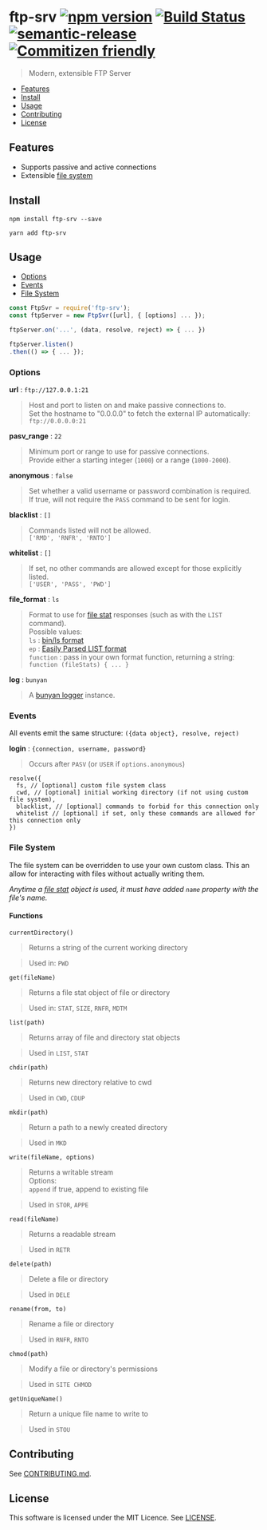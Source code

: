 # ftp-srv [![npm version](https://badge.fury.io/js/ftp-srv.svg)](https://badge.fury.io/js/ftp-srv) [![Build Status](https://travis-ci.org/stewarttylerr/ftp-srv.svg?branch=master)](https://travis-ci.org/stewarttylerr/ftp-srv)  [![semantic-release](https://img.shields.io/badge/%20%20%F0%9F%93%A6%F0%9F%9A%80-semantic--release-e10079.svg)](https://github.com/semantic-release/semantic-release) [![Commitizen friendly](https://img.shields.io/badge/commitizen-friendly-brightgreen.svg)](http://commitizen.github.io/cz-cli/)


<!--[RM_DESCRIPTION]-->
> Modern, extensible FTP Server

<!--[]-->

- [Features](#features)
- [Install](#install)
- [Usage](#usage)
- [Contributing](#contributing)
- [License](#license)

## Features
- Supports passive and active connections
- Extensible [file system](#file-system)

## Install

`npm install ftp-srv --save`

`yarn add ftp-srv`

## Usage
- [Options](#options)
- [Events](#events)
- [File System](#file-system)

```js
const FtpSvr = require('ftp-srv');
const ftpServer = new FtpSvr([url], { [options] ... });

ftpServer.on('...', (data, resolve, reject) => { ... })

ftpServer.listen()
.then(() => { ... });
```

### Options
__url__ : `ftp://127.0.0.1:21`
> Host and port to listen on and make passive connections to.  
Set the hostname to "0.0.0.0" to fetch the external IP automatically: `ftp://0.0.0.0:21`

__pasv_range__ : `22`
> Minimum port or range to use for passive connections.  
Provide either a starting integer (`1000`) or a range (`1000-2000`).

__anonymous__ : `false`
> Set whether a valid username or password combination is required.  
If true, will not require the `PASS` command to be sent for login.

__blacklist__ : `[]`
> Commands listed will not be allowed.  
`['RMD', 'RNFR', 'RNTO']`

__whitelist__ : `[]`
> If set, no other commands are allowed except for those explicitly listed.  
`['USER', 'PASS', 'PWD']`

__file_format__ : `ls`
> Format to use for [file stat](https://nodejs.org/api/fs.html#fs_class_fs_stats) responses (such as with the `LIST` command).  
Possible values:  
 `ls` : [bin/ls format](https://cr.yp.to/ftp/list/binls.html)  
 `ep` : [Easily Parsed LIST format](https://cr.yp.to/ftp/list/eplf.html)  
 `function` : pass in your own format function, returning a string:  
`function (fileStats) { ... }`

__log__ : `bunyan`
> A [bunyan logger](https://github.com/trentm/node-bunyan) instance.

### Events
All events emit the same structure: `({data object}, resolve, reject)`

__login__ : `{connection, username, password}`
> Occurs after `PASV` (or `USER` if `options.anonymous`)  
```
resolve({
  fs, // [optional] custom file system class
  cwd, // [optional] initial working directory (if not using custom file system),
  blacklist, // [optional] commands to forbid for this connection only
  whitelist // [optional] if set, only these commands are allowed for this connection only
})
```  

### File System
The file system can be overridden to use your own custom class. This an allow for interacting with files without actually writing them.  

*Anytime a [file stat](https://nodejs.org/api/fs.html#fs_class_fs_stats) object is used, it must have added `name` property with the file's name.*

#### Functions
`currentDirectory()`  
> Returns a string of the current working directory

> Used in: `PWD`

`get(fileName)`
> Returns a file stat object of file or directory

> Used in: `STAT`, `SIZE`, `RNFR`, `MDTM`

`list(path)`
> Returns array of file and directory stat objects

> Used in `LIST`, `STAT`

`chdir(path)`
> Returns new directory relative to cwd

> Used in `CWD`, `CDUP`

`mkdir(path)`
> Return a path to a newly created directory

> Used in `MKD`

`write(fileName, options)`
> Returns a writable stream   
Options:  
`append` if true, append to existing file

> Used in `STOR`, `APPE`

`read(fileName)`
> Returns a readable stream

> Used in `RETR`

`delete(path)`
> Delete a file or directory

> Used in `DELE`

`rename(from, to)`
> Rename a file or directory

> Used in `RNFR`, `RNTO`

`chmod(path)`
> Modify a file or directory's permissions

> Used in `SITE CHMOD`

`getUniqueName()`
> Return a unique file name to write to

> Used in `STOU`

<!--[RM_CONTRIBUTING]-->
## Contributing

See [CONTRIBUTING.md](CONTRIBUTING.md).


<!--[]-->

<!--[RM_LICENSE]-->
## License

This software is licensed under the MIT Licence. See [LICENSE](LICENSE).

<!--[]-->
